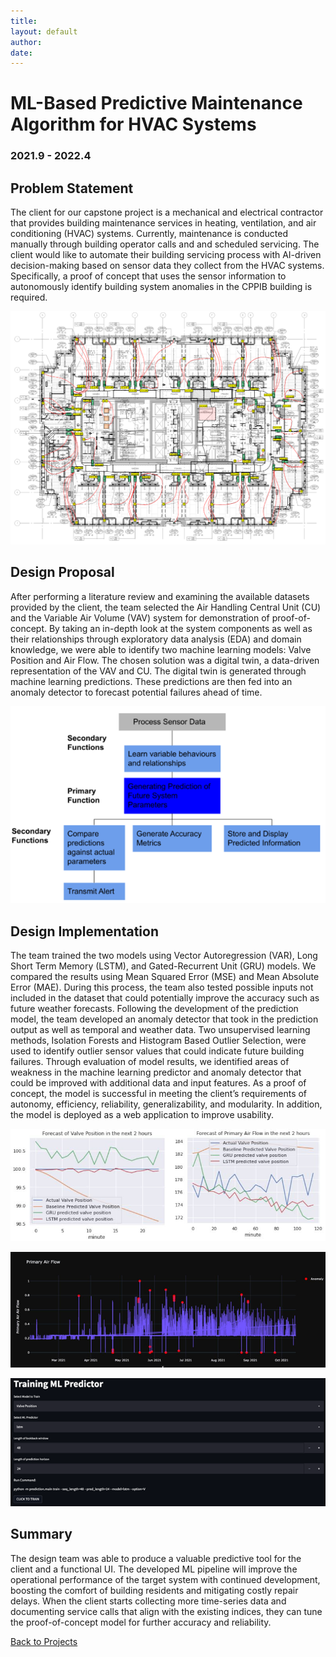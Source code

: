 ```yaml
---
title: 
layout: default
author: 
date: 
---
```


# ML-Based Predictive Maintenance Algorithm for HVAC Systems

### 2021.9 - 2022.4

## Problem Statement

The client for our capstone project is a mechanical and electrical contractor that provides building maintenance services in heating, ventilation, and air conditioning (HVAC) systems. Currently, maintenance is conducted manually through building operator calls and and scheduled servicing. The client would like to automate their building servicing process with AI-driven decision-making based on sensor data they collect from the HVAC systems. Specifically, a proof of concept that uses the sensor information to autonomously identify building system anomalies in the CPPIB building is required. 

![aps490_floorplan](../assets/img/projects/aps490_floorplan.png)

## Design Proposal

After performing a literature review and examining the available datasets provided by the client, the team selected the Air Handling Central Unit (CU) and the Variable Air Volume (VAV) system for demonstration of proof-of-concept. By taking an in-depth look at the system components as well as their relationships through exploratory data analysis (EDA) and domain knowledge, we were able to identify two machine learning models: Valve Position and Air Flow. The chosen solution was a digital twin, a data-driven representation of the VAV and CU. The digital twin is generated through machine learning predictions. These predictions are then fed into an anomaly detector to forecast potential failures ahead of time.

![aps490_functions](../assets/img/projects/aps490_functions.png)

## Design Implementation

The team trained the two models using Vector Autoregression (VAR), Long Short Term Memory (LSTM), and Gated-Recurrent Unit (GRU) models. We compared the results using Mean Squared Error (MSE) and Mean Absolute Error (MAE). During this process, the team also tested possible inputs not included in the dataset that could potentially improve the accuracy such as future weather forecasts. Following the development of the prediction model, the team developed an anomaly detector that took in the prediction output as well as temporal and weather data. Two unsupervised learning methods, Isolation Forests and Histogram Based Outlier Selection, were used to identify outlier sensor values that could indicate future building failures. Through evaluation of model results, we identified areas of weakness in the machine learning predictor and anomaly detector that could be improved with additional data and input features. As a proof of concept, the model is successful in meeting the client’s requirements of autonomy, efficiency, reliability, generalizability, and modularity. In addition, the model is deployed as a web application to improve usability.

![aps490_prediction](../assets/img/projects/aps490_prediction.jpg)

![aps490_ad](../assets/img/projects/aps490_ad.png)

![aps490_ui](../assets/img/projects/aps490_ui.png)

## Summary

The design team was able to produce a valuable predictive tool for the client and a functional UI. The developed ML pipeline will improve the operational performance of the target system with continued development, boosting the comfort of building residents and mitigating costly repair delays. When the client starts collecting more time-series data and documenting service calls that align with the existing indices, they can tune the proof-of-concept model for further accuracy and reliability. 

[Back to Projects](../projects.html)
